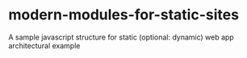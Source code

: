 modern-modules-for-static-sites
===============================

A sample javascript structure for static (optional: dynamic) web app architectural example
